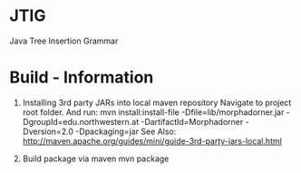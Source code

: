 JTIG
====

Java Tree Insertion Grammar


Build - Information
====

1. Installing 3rd party JARs into local maven repository
Navigate to project root folder. And run:
mvn install:install-file -Dfile=lib/morphadorner.jar -DgroupId=edu.northwestern.at -DartifactId=Morphadorner -Dversion=2.0 -Dpackaging=jar
See Also: http://maven.apache.org/guides/mini/guide-3rd-party-jars-local.html

2. Build package via maven
mvn package
